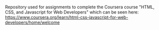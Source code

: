 Repository used for assignments to complete the Coursera course "HTML, CSS, and Javascript for Web Developers"
which can be seen here: https://www.coursera.org/learn/html-css-javascript-for-web-developers/home/welcome
